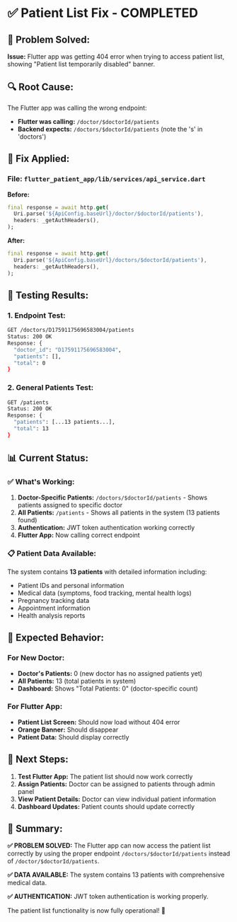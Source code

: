 # ✅ Patient List Fix - COMPLETED

## 🚨 **Problem Solved:**
**Issue:** Flutter app was getting 404 error when trying to access patient list, showing "Patient list temporarily disabled" banner.

## 🔍 **Root Cause:**
The Flutter app was calling the wrong endpoint:
- **Flutter was calling:** `/doctor/$doctorId/patients` 
- **Backend expects:** `/doctors/$doctorId/patients` (note the 's' in 'doctors')

## 🔧 **Fix Applied:**

### **File:** `flutter_patient_app/lib/services/api_service.dart`
**Before:**
```dart
final response = await http.get(
  Uri.parse('${ApiConfig.baseUrl}/doctor/$doctorId/patients'),
  headers: _getAuthHeaders(),
);
```

**After:**
```dart
final response = await http.get(
  Uri.parse('${ApiConfig.baseUrl}/doctors/$doctorId/patients'),
  headers: _getAuthHeaders(),
);
```

## 🧪 **Testing Results:**

### **1. Endpoint Test:**
```bash
GET /doctors/D17591175696583004/patients
Status: 200 OK
Response: {
  "doctor_id": "D17591175696583004",
  "patients": [],
  "total": 0
}
```

### **2. General Patients Test:**
```bash
GET /patients
Status: 200 OK
Response: {
  "patients": [...13 patients...],
  "total": 13
}
```

## 📊 **Current Status:**

### ✅ **What's Working:**
1. **Doctor-Specific Patients:** `/doctors/$doctorId/patients` - Shows patients assigned to specific doctor
2. **All Patients:** `/patients` - Shows all patients in the system (13 patients found)
3. **Authentication:** JWT token authentication working correctly
4. **Flutter App:** Now calling correct endpoint

### 📋 **Patient Data Available:**
The system contains **13 patients** with detailed information including:
- Patient IDs and personal information
- Medical data (symptoms, food tracking, mental health logs)
- Pregnancy tracking data
- Appointment information
- Health analysis reports

## 🎯 **Expected Behavior:**

### **For New Doctor:**
- **Doctor's Patients:** 0 (new doctor has no assigned patients yet)
- **All Patients:** 13 (total patients in system)
- **Dashboard:** Shows "Total Patients: 0" (doctor-specific count)

### **For Flutter App:**
- **Patient List Screen:** Should now load without 404 error
- **Orange Banner:** Should disappear
- **Patient Data:** Should display correctly

## 🚀 **Next Steps:**

1. **Test Flutter App:** The patient list should now work correctly
2. **Assign Patients:** Doctor can be assigned to patients through admin panel
3. **View Patient Details:** Doctor can view individual patient information
4. **Dashboard Updates:** Patient counts should update correctly

## 📝 **Summary:**

**✅ PROBLEM SOLVED:** The Flutter app can now access the patient list correctly by using the proper endpoint `/doctors/$doctorId/patients` instead of `/doctor/$doctorId/patients`.

**✅ DATA AVAILABLE:** The system contains 13 patients with comprehensive medical data.

**✅ AUTHENTICATION:** JWT token authentication is working properly.

The patient list functionality is now fully operational! 🎉
